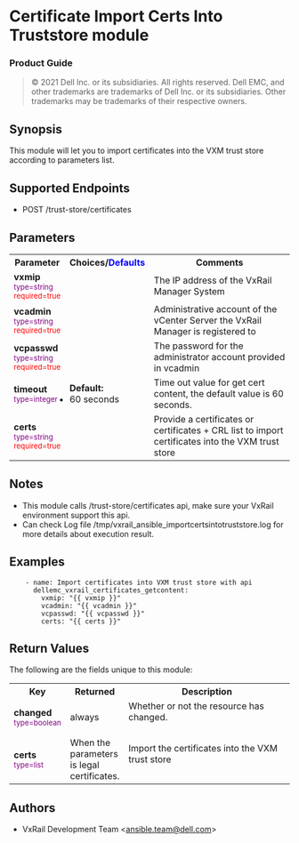 **Certificate Import Certs Into Truststore module**
=================
### Product Guide

> © 2021 Dell Inc. or its subsidiaries. All rights reserved. Dell 
> EMC, and other trademarks are trademarks of Dell Inc. or its 
> subsidiaries. Other trademarks may be trademarks of their respective owners.

Synopsis
--------
This module will let you to import certificates into the VXM trust store according to parameters list.
  
Supported Endpoints
--------

* POST /trust-store/certificates

Parameters
----------

<table  border=0 cellpadding=0 class="documentation-table">
    <tr>
        <th colspan="1">Parameter</th>
        <th>Choices/<font color="blue">Defaults</font></th>
                    <th width="100%">Comments</th>
    </tr>
                            <tr>
                                                            <td colspan="1">
                <div class="ansibleOptionAnchor" id="parameter-host_name"></div>
                <b>vxmip</b>
                <a class="ansibleOptionLink" href="#parameter-host_name" title="Permalink to this option"></a>
                <div style="font-size: small">
                    <span style="color: purple">type=string</span>
                    <br>
                    <span style="color: red">required=true</span>                    </div>
                                                    </td>
                            <td>
                                                                                                                                                        </td>
                                                            <td>
                                        <div></div>
                                        <div>The IP address of the VxRail Manager System</div>
                                                    </td>
        </tr>
                            <tr>
                                                            <td colspan="1">
                <div class="ansibleOptionAnchor" id="parameter-host_name"></div>
                <b>vcadmin</b>
                <a class="ansibleOptionLink" href="#parameter-host_name" title="Permalink to this option"></a>
                <div style="font-size: small">
                    <span style="color: purple">type=string</span>
                    <br>
                    <span style="color: red">required=true</span>                    </div>
                                                    </td>
                            <td>
                                                                                                                                                        </td>
                                                            <td>
                                        <div></div>
                                        <div>Administrative account of the vCenter Server the VxRail Manager is registered to</div>
                                                    </td>
        </tr>
<tr>
                                                            <td colspan="1">
                <div class="ansibleOptionAnchor" id="parameter-host_name"></div>
                <b>vcpasswd</b>
                <a class="ansibleOptionLink" href="#parameter-host_name" title="Permalink to this option"></a>
                <div style="font-size: small">
                    <span style="color: purple">type=string</span>
                    <br>
                    <span style="color: red">required=true</span>                    </div>
                                                    </td>
                            <td>
                                                                                                                                                        </td>
                                                            <td>
                                        <div></div>
                                        <div>The password for the administrator account provided in vcadmin</div>
                                                    </td>
        </tr>
                            <tr>
                                                                         <td colspan="1">
                                            <div class="ansibleOptionAnchor" id="parameter-state"></div>
                                            <b>timeout</b>
                                            <a class="ansibleOptionLink" href="#parameter-state" title="Permalink to this option"></a>
                                            <div style="font-size: small">
                                                <span style="color: purple">type=integer</span>
                                                <br>
                                                <span style="color: red"></span>                    </div>
                                                                                </td>
                                                        <td>
                                                                                                                                                    <ul style="margin: 0; padding: 0"><b>Default:</b>
                                                                                                                                                                                        <li>60 seconds</li>
                                                                                                            </ul>
                                                                                                    </td>
                                                                                        <td>
                                                                    <div></div>
                                                                    <div>Time out value for get cert content, the default value is 60 seconds.</div>
                                                                    <div></div>
                                                                                </td>
</tr>
<tr>
                                                            <td colspan="1">
                <div class="ansibleOptionAnchor" id="parameter-host_name"></div>
                <b>certs</b>
                <a class="ansibleOptionLink" href="#parameter-host_name" title="Permalink to this option"></a>
                <div style="font-size: small">
                    <span style="color: purple">type=string</span>
                    <br>
                    <span style="color: red">required=true</span>                    </div>
                                                    </td>
                            <td>
                                                                                                                                                        </td>
                                                            <td>
                                        <div></div>
                                        <div>Provide a certificates or certificates + CRL list to import certificates into the VXM trust store</div>
                                                    </td>
        </tr>

</table>

Notes
-----
- This module calls /trust-store/certificates api, make sure your VxRail environment support this api. 
- Can check Log file /tmp/vxrail_ansible_importcertsintotruststore.log for more details about execution result.


Examples
--------

``` yaml+jinja
    - name: Import certificates into VXM trust store with api
      dellemc_vxrail_certificates_getcontent:
        vxmip: "{{ vxmip }}"
        vcadmin: "{{ vcadmin }}"
        vcpasswd: "{{ vcpasswd }}"
        certs: "{{ certs }}"
```

Return Values
-------------

The following are the fields unique to this module:

<table border=0 cellpadding=0 class="documentation-table">
    <tr>
        <th colspan="2">Key</th>
        <th>Returned</th>
        <th width="100%">Description</th>
    </tr>
                <tr>
                            <td colspan="2">
                <div class="ansibleOptionAnchor" id="return-changed"></div>
                <b>changed</b>
                <a class="ansibleOptionLink" href="#return-changed" title="Permalink to this return value"></a>
                <div style="font-size: small">
                  <span style="color: purple">type=boolean</span>
                                      </div>
                                </td>
            <td>always</td>
            <td>
                                        <div>Whether or not the resource has changed.</div>
                                    <br/>
                                </td>
        </tr>
                            <tr>
                            <td colspan="2">
                <div class="ansibleOptionAnchor" id="return-host_details"></div>
                <b>certs</b>
                <a class="ansibleOptionLink" href="#return-host_details" title="Permalink to this return value"></a>
                <div style="font-size: small">
                  <span style="color: purple">type=list</span>
                                      </div>
                                </td>
            <td>When the parameters is legal certificates.</td>
            <td>
                                        <div>Import the certificates into the VXM trust store</div>
                                    <br/>
                                </td>
        </tr>

</table>

Authors
-------

-   VxRail Development Team &lt;<ansible.team@dell.com>&gt;
